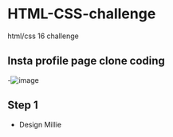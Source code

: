 # HTML-CSS-challenge
html/css 16 challenge 

## Insta profile page clone coding
-![image](https://user-images.githubusercontent.com/40200760/80856162-69fc4900-8c82-11ea-8f31-6af20f5370ba.png)


## Step 1
- Design Millie

